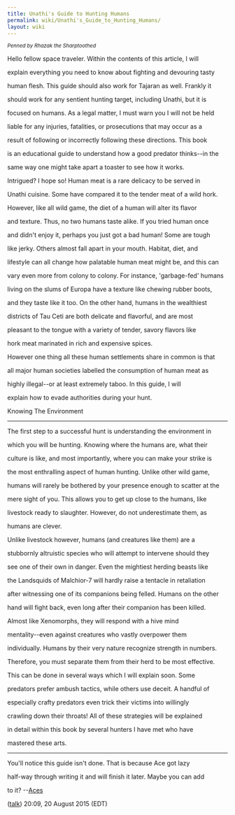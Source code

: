```yaml
---
title: Unathi's Guide to Hunting Humans
permalink: wiki/Unathi's_Guide_to_Hunting_Humans/
layout: wiki
---
```


<small>*Penned by Rhazak the Sharptoothed*</small>

Hello fellow space traveler. Within the contents of this article, I will
explain everything you need to know about fighting and devouring tasty
human flesh. This guide should also work for Tajaran as well. Frankly it
should work for any sentient hunting target, including Unathi, but it is
focused on humans. As a legal matter, I must warn you I will not be held
liable for any injuries, fatalities, or prosecutions that may occur as a
result of following or incorrectly following these directions. This book
is an educational guide to understand how a good predator thinks--in the
same way one might take apart a toaster to see how it works.

Intrigued? I hope so! Human meat is a rare delicacy to be served in
Unathi cuisine. Some have compared it to the tender meat of a wild hork.
However, like all wild game, the diet of a human will alter its flavor
and texture. Thus, no two humans taste alike. If you tried human once
and didn't enjoy it, perhaps you just got a bad human! Some are tough
like jerky. Others almost fall apart in your mouth. Habitat, diet, and
lifestyle can all change how palatable human meat might be, and this can
vary even more from colony to colony. For instance, 'garbage-fed' humans
living on the slums of Europa have a texture like chewing rubber boots,
and they taste like it too. On the other hand, humans in the wealthiest
districts of Tau Ceti are both delicate and flavorful, and are most
pleasant to the tongue with a variety of tender, savory flavors like
hork meat marinated in rich and expensive spices.

However one thing all these human settlements share in common is that
all major human societies labelled the consumption of human meat as
highly illegal--or at least extremely taboo. In this guide, I will
explain how to evade authorities during your hunt.

Knowing The Environment
-----------------------

The first step to a successful hunt is understanding the environment in
which you will be hunting. Knowing where the humans are, what their
culture is like, and most importantly, where you can make your strike is
the most enthralling aspect of human hunting. Unlike other wild game,
humans will rarely be bothered by your presence enough to scatter at the
mere sight of you. This allows you to get up close to the humans, like
livestock ready to slaughter. However, do not underestimate them, as
humans are clever.

Unlike livestock however, humans (and creatures like them) are a
stubbornly altruistic species who will attempt to intervene should they
see one of their own in danger. Even the mightiest herding beasts like
the Landsquids of Malchior-7 will hardly raise a tentacle in retaliation
after witnessing one of its companions being felled. Humans on the other
hand will fight back, even long after their companion has been killed.
Almost like Xenomorphs, they will respond with a hive mind
mentality--even against creatures who vastly overpower them
individually. Humans by their very nature recognize strength in numbers.
Therefore, you must separate them from their herd to be most effective.

This can be done in several ways which I will explain soon. Some
predators prefer ambush tactics, while others use deceit. A handful of
especially crafty predators even trick their victims into willingly
crawling down their throats! All of these strategies will be explained
in detail within this book by several hunters I have met who have
mastered these arts.

------------------------------------------------------------------------

You'll notice this guide isn't done. That is because Ace got lazy
half-way through writing it and will finish it later. Maybe you can add
to it? --[Aces](/wiki/User%3AAces "wikilink")
([talk](/wiki/User_talk:Aces "wikilink")) 20:09, 20 August 2015 (EDT)
